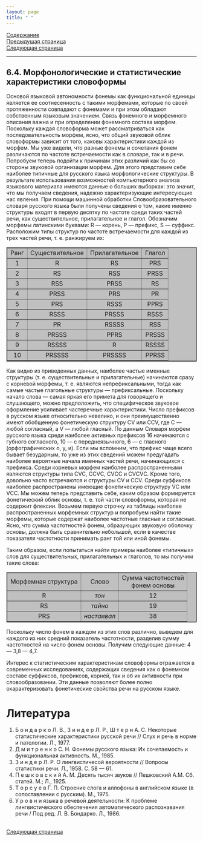 ```yaml
---
layout: page
title: " "
---
```

<a href="contents.html">Содержание</a><br>
<a href="063.html">Предыдущая страница</a><br>
<a href="071.html">Следующая страница</a>
<hr>

## 6.4. Морфонологические и статистические характеристики словоформы
Основой языковой автономности фонемы как функциональной единицы является ее соотнесенность 
с такими морфемами, которые по своей протяженности совпадают с фонемами и при этом обладают
собственным языковым значением. Связь фонемного и морфемного описания важна и при 
определении фонемного состава морфем. Поскольку каждая словоформа может рассматриваться 
как последовательность морфем, ясно, что общий звуковой облик словоформы зависит от того,
каковы характеристики каждой из морфем. Мы уже видели, что разные фонемы и сочетания 
фонем различаются по частоте встречаемости как в словаре, так и в речи. Попробуем теперь 
подойти к причинам этих различий как бы со стороны звуковой организации морфем. Для этого 
представим себе наиболее типичные для русского языка морфологические структуры. В результате
использования возможностей компьютерного анализа языкового материала имеются данные о 
больших выборках: это значит, что мы получаем сведения, надежно характеризующие интересующие 
нас явления. При помощи машинной обработки Словообразовательного словаря русского языка были 
получены сведения о том, какие именно структуры входят в первую десятку по частоте среди таких 
частей речи, как существительное, прилагательное и глагол. Обозначим морфемы латинскими буквами:
R — корень, P — префикс, S — суффикс. Расположим типы структур по частоте встречаемости для
каждой из трех частей речи, т. е. ранжируем их: 

<table border=2 bgcolor="silver" allign=center> 
<tr>
<td ALIGN=CENTER >Ранг</td><td ALIGN=CENTER >Существительное</td>
<td ALIGN=CENTER >Прилагательное</td><td ALIGN=CENTER >Глагол</td>
</tr>
<tr>
<td ALIGN=CENTER >1</td><td ALIGN=CENTER >R</td>
<td ALIGN=CENTER >RS</td><td ALIGN=CENTER >PRS</td>
</tr><tr>
<td ALIGN=CENTER >2</td><td ALIGN=CENTER >RS</td>
<td ALIGN=CENTER >RSS</td><td ALIGN=CENTER >PRSS</td>
</tr><tr>
<td ALIGN=CENTER >3</td><td ALIGN=CENTER >RSS</td>
<td ALIGN=CENTER >PRSS</td><td ALIGN=CENTER >RS</td>
</tr><tr>
<td ALIGN=CENTER >4</td><td ALIGN=CENTER >PRSS</td>
<td ALIGN=CENTER >PRS</td><td ALIGN=CENTER >PR</td>
</tr><tr>
<td ALIGN=CENTER >5</td><td ALIGN=CENTER >PRS</td>
<td ALIGN=CENTER >RSSS</td><td ALIGN=CENTER >PPRS</td>
</tr><tr>
<td ALIGN=CENTER >6</td><td ALIGN=CENTER >RSSS</td>
<td ALIGN=CENTER >PRSSS</td><td ALIGN=CENTER >RSSS</td>
</tr><tr>
<td ALIGN=CENTER >7</td><td ALIGN=CENTER >PR</td>
<td ALIGN=CENTER >RSSSS</td><td ALIGN=CENTER >RSS</td>
</tr><tr>
<td ALIGN=CENTER >8</td><td ALIGN=CENTER >PRSSS</td>
<td ALIGN=CENTER >PPRS</td><td ALIGN=CENTER >PRSSS</td>
</tr><tr>
<td ALIGN=CENTER >9</td><td ALIGN=CENTER >RSSSS</td>
<td ALIGN=CENTER >R</td><td ALIGN=CENTER >RSSSS</td>
</tr><tr>
<td ALIGN=CENTER >10</td><td ALIGN=CENTER >PRSSSS</td>
<td ALIGN=CENTER >PRSSSS</td><td ALIGN=CENTER >PPRSS</td>
</tr>
</table>
Как видно из приведенных данных, наиболее частые именные структуры (т. е. существительные 
и прилагательные) начинаются сразу с корневой морфемы, т. е. являются непрефиксальными, 
тогда как самые частые глагольные структуры — префиксальные. Поскольку начало слова —
самая яркая его примета для говорящего и слушающего, можно предположить, что специфическое
звуковое оформление усиливает частеречные характеристики. Число префиксов в русском языке
относительно невелико, и они преимущественно имеют обобщенную фонетическую структуру
СV или ССV, где С — любой согласный, а V — любой гласный. По данным Словаря морфем 
русского языка среди наиболее активных префиксов 16 начинаются с губного согласного, 10 — с 
переднеязычного, 6 — с гласного (орфографических о, у, и). Если мы вспомним, что префикс чаще 
всего бывает безударным, то уже из этих сведений можем предугадать наиболее вероятные начала 
именных частей речи, начинающихся с префикса. Среди корневых морфем наиболее распространенными 
являются структуры типа СVС, ССVС, СVСС и СVСVС. Кроме того, довольно часто встречаются 
и структуры СV и ССV. Среди суффиксов наиболее распространены имеющие фонетическую структуру 
VС или VСС. Мы можем теперь представить себе, каким образом формируется фонетический облик 
основы, т. е. той части словоформы, которая не содержит флексии. Возьмем первую строчку из
таблицы наиболее распространенных морфемных структур и попробуем найти такие морфемы,
которые содержат наиболее частотные гласные и согласные. Ясно, что сумма частотностей фонем,
образующих звуковую оболочку основы, должна быть сравнительно небольшой, если в качестве
показателя частотности  
принимать ранг той или иной фонемы.

Таким образом, если попытаться найти примеры наиболее «типичных» слов для существительных, 
прилагательных и глаголов, то мы получим такие слова: 


<table border=2 bgcolor="silver" allign=center> 
<tr>
<td ALIGN=CENTER >Морфемная структура</td><td ALIGN=CENTER >   Слово   </td>
<td ALIGN=CENTER >Сумма частотностей<br>фонем основы</td>
</tr>
<tr>
<td ALIGN=CENTER >R</td><td ALIGN=CENTER ><i>тон</i></td>
<td ALIGN=CENTER >12</td>
</tr><tr>
<td ALIGN=CENTER >RS</td><td ALIGN=CENTER ><i>тайно</i></td>
<td ALIGN=CENTER >19</td>
</tr><tr>
<td ALIGN=CENTER >PRS</td><td ALIGN=CENTER ><i>настаивал</i></td>
<td ALIGN=CENTER >38</td>
</tr>
</table>
Поскольку число фонем в каждом из этих слов различно, выведем для каждого из них средний
показатель частотности, разделив сумму частотностей на число фонем основы. Получим
следующие данные: 4 — 3,8 — 4,7.

Интерес к статистическим характеристикам словоформы отражается в современных исследованиях, 
содержащих сведения как о фонемном составе суффиксов, префиксов, корней, так и об 
их активности при словообразовании. Эти данные позволяют более полно охарактеризовать
фонетические свойства речи на русском языке. 


# Литература
<ol>
<li>Б о н д а р к о  Л. В., З и н д е р  Л. Р., 
Ш т е р н А. С. Некоторые статистические характеристики русской речи // Слух и речь в норме и патологии. Л., 1977. </li>
<li>Д м и т р е н к о  С. Н. Фонемы русского языка: Их сочетаемость и функциональная активность. М., 1985. </li>
<li>З и н д е р Л. Р. О лингвистичесой вероятности // Вопросы статистики речи. Л., 1958. C. 58 — 61. </li>
<li>П е ш к о в с к и й  А. М. Десять тысяч звуков // Пешковский А.М. Сб. статей. М.; Л., 1925. </li>
<li>Т о р с у е в  Г. П. Строение слога и аллофоны в английском языке (в сопоставлении с русским). М., 1975. </li>
<li>У р о в н и  языка в речевой деятельности: 
К проблеме лингвистического обеспечения автоматического распознавания речи / Под ред. Л. В. Бондарко. Л., 1986. </li>
</ol>
<br>
<a href="071.html">Следующая страница</a>
